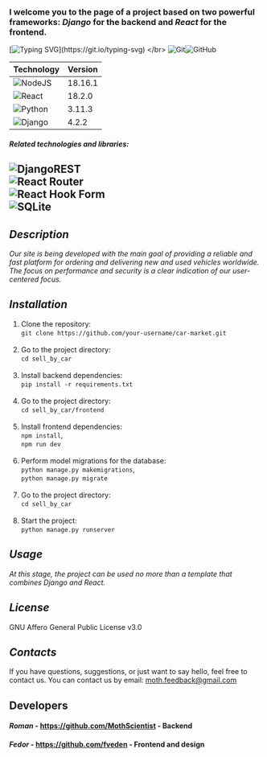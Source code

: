 ### I welcome you to the page of a project based on two powerful frameworks: *Django* for the backend and *React* for the frontend.
[![Typing SVG](https://readme-typing-svg.herokuapp.com?color=%2336BCF7&lines=Django.React.Performance.Security!)](https://git.io/typing-svg) </br>
![Git](https://img.shields.io/badge/git-%23F05033.svg?style=for-the-badge&logo=git&logoColor=white)![GitHub](https://img.shields.io/badge/github-%23121011.svg?style=for-the-badge&logo=github&logoColor=white)

| Technology                                                                                                    |Version  |
|---------------------------------------------------------------------------------------------------------------|---------|
| ![NodeJS](https://img.shields.io/badge/node.js-6DA55F?style=for-the-badge&logo=node.js&logoColor=white)       | 18.16.1 |
| ![React](https://img.shields.io/badge/react-%2320232a.svg?style=for-the-badge&logo=react&logoColor=%2361DAFB) | 18.2.0  |
| ![Python](https://img.shields.io/badge/python-3670A0?style=for-the-badge&logo=python&logoColor=ffdd54)        | 3.11.3  |
| ![Django](https://img.shields.io/badge/django-%23092E20.svg?style=for-the-badge&logo=django&logoColor=white)  | 4.2.2   |

#### *Related technologies and libraries:*</br>
![DjangoREST](https://img.shields.io/badge/DJANGO-REST-ff1709?style=for-the-badge&logo=django&logoColor=white&color=ff1709&labelColor=gray)</br>
![React Router](https://img.shields.io/badge/React_Router-CA4245?style=for-the-badge&logo=react-router&logoColor=white)</br>
![React Hook Form](https://img.shields.io/badge/React%20Hook%20Form-%23EC5990.svg?style=for-the-badge&logo=reacthookform&logoColor=white)</br>
![SQLite](https://img.shields.io/badge/sqlite-%2307405e.svg?style=for-the-badge&logo=sqlite&logoColor=white)
---
## *Description*
*Our site is being developed with the main goal of providing a reliable and fast platform for ordering and delivering 
new and used vehicles worldwide. The focus on *performance* and *security* is a clear indication of our user-centered 
focus.*

## *Installation*
1. Clone the repository: </br>
```git clone https://github.com/your-username/car-market.git``` </br></br>
2. Go to the project directory: </br>
```cd sell_by_car``` </br></br>
3. Install backend dependencies: </br> 
```pip install -r requirements.txt``` </br></br>
4. Go to the project directory:</br>
```cd sell_by_car/frontend``` </br></br>
5. Install frontend dependencies: </br> 
```npm install```, </br>
```npm run dev``` </br></br>
6. Perform model migrations for the database: </br> 
```python manage.py makemigrations```, </br> 
```python manage.py migrate``` </br> </br> 
7. Go to the project directory: </br>
```cd sell_by_car``` </br></br>
8. Start the project: </br>
``` python manage.py runserver ```



## *Usage*
*At this stage, the project can be used no more than a template that combines Django and React.*

## *License*
GNU Affero General Public License v3.0

## *Contacts*
If you have questions, suggestions, or just want to say hello, feel free to contact us. 
You can contact us by email: moth.feedback@gmail.com

## Developers
#### *Roman* - https://github.com/MothScientist - Backend
#### *Fedor* - https://github.com/fveden - Frontend and design
